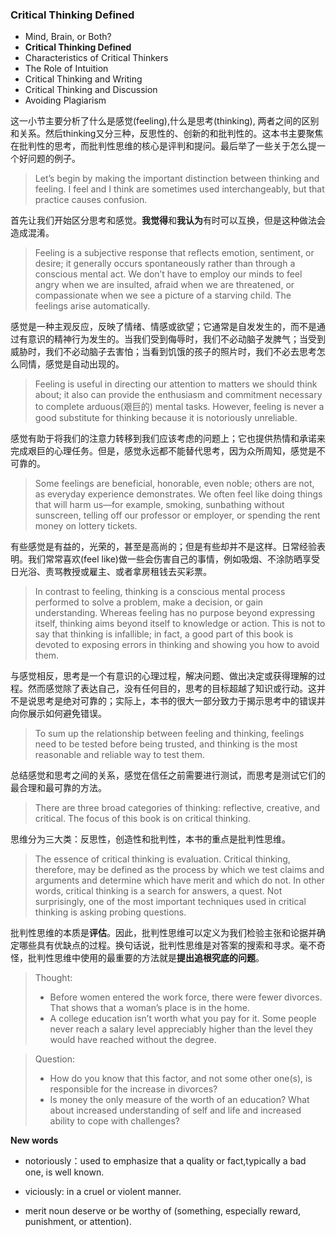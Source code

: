 

### Critical Thinking Defined



- Mind, Brain, or Both?
- **Critical Thinking Defined**
- Characteristics of Critical Thinkers
- The Role of Intuition
- Critical Thinking and Writing
- Critical Thinking and Discussion
- Avoiding Plagiarism



这一小节主要分析了什么是感觉(feeling),什么是思考(thinking), 两者之间的区别和关系。然后thinking又分三种，反思性的、创新的和批判性的。这本书主要聚焦在批判性的思考，而批判性思维的核心是评判和提问。最后举了一些关于怎么提一个好问题的例子。



> Let’s begin by making the important distinction between thinking and feeling. I feel and I think are sometimes used interchangeably, but that practice causes confusion. 



首先让我们开始区分思考和感觉。**我觉得**和**我认为**有时可以互换，但是这种做法会造成混淆。



> Feeling is a subjective response that reflects emotion, sentiment, or desire; it generally occurs spontaneously rather than through a conscious mental act. We don’t have to employ our minds to feel angry when we are insulted, afraid when we are threatened, or compassionate when we see a picture of a starving child. The feelings arise automatically.



感觉是一种主观反应，反映了情绪、情感或欲望；它通常是自发发生的，而不是通过有意识的精神行为发生的。当我们受到侮辱时，我们不必动脑子发脾气；当受到威胁时，我们不必动脑子去害怕；当看到饥饿的孩子的照片时，我们不必去思考怎么同情，感觉是自动出现的。



> Feeling is useful in directing our attention to matters we should think about; it also can provide the enthusiasm and commitment necessary to complete arduous(艰巨的) mental tasks. However, feeling is never a good substitute for thinking because it is notoriously unreliable.



感觉有助于将我们的注意力转移到我们应该考虑的问题上；它也提供热情和承诺来完成艰巨的心理任务。但是，感觉永远都不能替代思考，因为众所周知，感觉是不可靠的。



> Some feelings are beneficial, honorable, even noble; others are not, as everyday experience demonstrates. We often feel like doing things that will harm us—for example, smoking, sunbathing without sunscreen, telling off our professor or employer, or spending the rent money on lottery tickets.



有些感觉是有益的，光荣的，甚至是高尚的；但是有些却并不是这样。日常经验表明。我们常常喜欢(feel like)做一些会伤害自己的事情，例如吸烟、不涂防晒享受日光浴、责骂教授或雇主、或者拿房租钱去买彩票。



> In contrast to feeling, thinking is a conscious mental process performed to solve a problem, make a decision, or gain understanding. Whereas feeling has no purpose beyond expressing itself, thinking aims beyond itself to knowledge or action. This is not to say that thinking is infallible; in fact, a good part of this book is devoted to exposing errors in thinking and showing you how to avoid them.



与感觉相反，思考是一个有意识的心理过程，解决问题、做出决定或获得理解的过程。然而感觉除了表达自己，没有任何目的，思考的目标超越了知识或行动。这并不是说思考是绝对可靠的；实际上，本书的很大一部分致力于揭示思考中的错误并向你展示如何避免错误。



> To sum up the relationship between feeling and thinking, feelings need to be tested before being trusted, and thinking is the most reasonable and reliable way to test them.



总结感觉和思考之间的关系，感觉在信任之前需要进行测试，而思考是测试它们的最合理和最可靠的方法。



> There are three broad categories of thinking: reflective, creative, and critical. The focus of this book is on critical thinking.



思维分为三大类：反思性，创造性和批判性，本书的重点是批判性思维。



> The essence of critical thinking is evaluation. Critical thinking, therefore, may be defined as the process by which we test claims and arguments and determine which have merit and which do not. In other words, critical thinking is a search for answers, a quest. Not surprisingly, one of the most important techniques used in critical thinking is asking probing questions.



批判性思维的本质是**评估**。因此，批判性思维可以定义为我们检验主张和论据并确定哪些具有优缺点的过程。换句话说，批判性思维是对答案的搜索和寻求。毫不奇怪，批判性思维中使用的最重要的方法就是**提出追根究底的问题**。



> Thought:
>
> * Before women entered the work force, there were fewer divorces. That shows that a woman’s place is in the home.
> * A college education isn’t worth what you pay for it. Some people never reach a salary level appreciably higher than the level they would have reached without the degree.
>



> Question:
>
> * How do you know that this factor, and not some other one(s), is responsible for the increase in divorces?
> *  Is money the only measure of the worth of an education? What about increased understanding of self and life and increased ability to cope with challenges?
>



**New words**

*  notoriously：used to emphasize that a quality or fact,typically a bad one, is well known.

* viciously: in a cruel or violent manner.

* merit noun deserve or be worthy of (something, especially reward, punishment, or attention).
